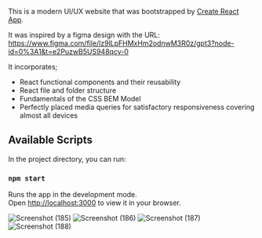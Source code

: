 This is a modern UI/UX website that was bootstrapped by [Create React App](https://github.com/facebook/create-react-app).

It was inspired by a figma design with the URL: https://www.figma.com/file/lz9lLpFHMxHm2odnwM3R0z/gpt3?node-id=0%3A1&t=e2PuzwB5US948qcy-0

It incorporates; 
- React functional components and their reusability
- React file and folder structure
- Fundamentals of the CSS BEM Model
- Perfectly placed media queries for satisfactory responsiveness covering almost all devices


## Available Scripts

In the project directory, you can run:

### `npm start`

Runs the app in the development mode.\
Open [http://localhost:3000](http://localhost:3000) to view it in your browser.




![Screenshot (185)](https://user-images.githubusercontent.com/120362599/215106763-087001c1-f7d1-4014-8a7c-668dfaef5104.png)
![Screenshot (186)](https://user-images.githubusercontent.com/120362599/215106865-4fe64a28-3209-400d-aaa1-9d4982d9fddf.png)
![Screenshot (187)](https://user-images.githubusercontent.com/120362599/215106897-a26eea4d-02e3-4a89-9dca-594ff2042242.png)
![Screenshot (188)](https://user-images.githubusercontent.com/120362599/215106918-c8ecab72-f9c3-4836-a24f-8edde0eaae46.png)
